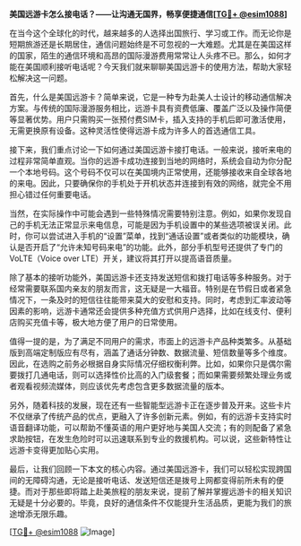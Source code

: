 **美国远游卡怎么接电话？——让沟通无国界，畅享便捷通信[[TG💪+ @esim1088](https://t.me/s/esim1088)]**

在当今这个全球化的时代，越来越多的人选择出国旅行、学习或工作。而无论你是短期旅游还是长期居住，通信问题始终是不可忽视的一大难题。尤其是在美国这样的国家，陌生的通信环境和高昂的国际漫游费用常常让人头疼不已。那么，如何才能在美国顺利接听电话呢？今天我们就来聊聊美国远游卡的使用方法，帮助大家轻松解决这一问题。

首先，什么是美国远游卡？简单来说，它是一种专为赴美人士设计的移动通信解决方案。与传统的国际漫游服务相比，远游卡具有资费低廉、覆盖广泛以及操作简便等显著优势。用户只需购买一张预付费SIM卡，插入支持的手机后即可激活使用，无需更换原有设备。这种灵活性使得远游卡成为许多人的首选通信工具。

接下来，我们重点讨论一下如何通过美国远游卡接打电话。一般来说，接听来电的过程非常简单直观。当你的远游卡成功连接到当地的网络时，系统会自动为你分配一个本地号码。这个号码不仅可以在美国境内正常使用，还能够接收来自全球各地的来电。因此，只要确保你的手机处于开机状态并连接到有效的网络，就完全不用担心错过任何重要电话。

当然，在实际操作中可能会遇到一些特殊情况需要特别注意。例如，如果你发现自己的手机无法正常显示来电信息，可能是因为手机设置中的某些选项被误关闭。此时，你可以尝试进入手机的“设置”菜单，找到“通话设置”或者类似的功能模块，确认是否开启了“允许未知号码来电”的功能。此外，部分手机型号还提供了专门的VoLTE（Voice over LTE）开关，建议将其打开以提高语音质量。

除了基本的接听功能外，美国远游卡还支持发送短信和拨打电话等多种服务。对于经常需要联系国内亲友的朋友而言，这无疑是一大福音。特别是在节假日或者紧急情况下，一条及时的短信往往能带来莫大的安慰和支持。同时，考虑到汇率波动等因素的影响，远游卡通常还会提供多种充值方式供用户选择，比如在线支付、便利店购买充值卡等，极大地方便了用户的日常使用。

值得一提的是，为了满足不同用户的需求，市面上的远游卡产品种类繁多。从基础版到高端定制版应有尽有，涵盖了通话分钟数、数据流量、短信数量等多个维度。因此，在选购之前务必根据自身实际情况仔细权衡利弊。比如，如果你只是偶尔需要拨打几通电话，则可以选择性价比高的入门级套餐；而如果需要频繁处理业务或者观看视频流媒体，则应该优先考虑包含更多数据流量的版本。

另外，随着科技的发展，现在还有一些智能型远游卡正在逐步普及开来。这些卡片不仅继承了传统产品的优点，更融入了许多创新元素。例如，有的远游卡支持实时语音翻译功能，可以帮助不懂英语的用户更好地与美国人交流；有的则配备了紧急求助按钮，在发生危险时可以迅速联系到专业的救援机构。可以说，这些新特性让远游卡变得更加贴心实用。

最后，让我们回顾一下本文的核心内容。通过美国远游卡，我们可以轻松实现跨国间的无障碍沟通，无论是接听电话、发送短信还是拨号上网都变得前所未有的便捷。而对于那些即将踏上赴美旅程的朋友来说，提前了解并掌握远游卡的相关知识无疑是十分必要的。毕竟，良好的通信条件不仅能提升生活品质，更能为我们的旅途增添无限乐趣。

[[TG💪+ @esim1088](https://t.me/s/esim1088) ![Image](https://i.postimg.cc/4NQfJmqS/Snipaste-2025-05-13-00-14-12.png)]